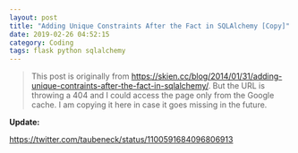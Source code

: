 ```yaml
---
layout: post
title: "Adding Unique Constraints After the Fact in SQLAlchemy [Copy]"
date: 2019-02-26 04:52:15
category: Coding
tags: flask python sqlalchemy
---
```


> This post is originally from https://skien.cc/blog/2014/01/31/adding-unique-contraints-after-the-fact-in-sqlalchemy/. But the URL is throwing a 404 and I could access the page only from the Google cache. I am copying it here in case it goes missing in the future.


**Update:**

https://twitter.com/taubeneck/status/1100591684096806913
